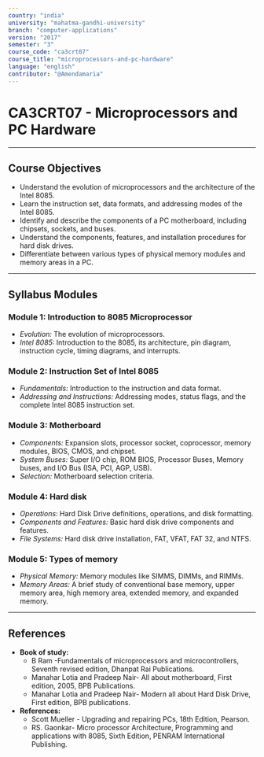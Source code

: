 ```yaml
---
country: "india"
university: "mahatma-gandhi-university"
branch: "computer-applications"
version: "2017"
semester: "3"
course_code: "ca3crt07"
course_title: "microprocessors-and-pc-hardware"
language: "english"
contributor: "@Amendamaria"
---
```

# CA3CRT07 - Microprocessors and PC Hardware

---
## Course Objectives

* Understand the evolution of microprocessors and the architecture of the Intel 8085.
* Learn the instruction set, data formats, and addressing modes of the Intel 8085.
* Identify and describe the components of a PC motherboard, including chipsets, sockets, and buses.
* Understand the components, features, and installation procedures for hard disk drives.
* Differentiate between various types of physical memory modules and memory areas in a PC.

---
## Syllabus Modules

### Module 1: Introduction to 8085 Microprocessor
* *Evolution:* The evolution of microprocessors.
* *Intel 8085:* Introduction to the 8085, its architecture, pin diagram, instruction cycle, timing diagrams, and interrupts.

### Module 2: Instruction Set of Intel 8085
* *Fundamentals:* Introduction to the instruction and data format.
* *Addressing and Instructions:* Addressing modes, status flags, and the complete Intel 8085 instruction set.

### Module 3: Motherboard
* *Components:* Expansion slots, processor socket, coprocessor, memory modules, BIOS, CMOS, and chipset.
* *System Buses:* Super I/O chip, ROM BIOS, Processor Buses, Memory buses, and I/O Bus (ISA, PCI, AGP, USB).
* *Selection:* Motherboard selection criteria.

### Module 4: Hard disk
* *Operations:* Hard Disk Drive definitions, operations, and disk formatting.
* *Components and Features:* Basic hard disk drive components and features.
* *File Systems:* Hard disk drive installation, FAT, VFAT, FAT 32, and NTFS.

### Module 5: Types of memory
* *Physical Memory:* Memory modules like SIMMS, DIMMs, and RIMMs.
* *Memory Areas:* A brief study of conventional base memory, upper memory area, high memory area, extended memory, and expanded memory.

---
## References
* **Book of study:**
    * B Ram -Fundamentals of microprocessors and microcontrollers, Seventh revised edition, Dhanpat Rai Publications.
    * Manahar Lotia and Pradeep Nair- All about motherboard, First edition, 2005, BPB Publications.
    * Manahar Lotia and Pradeep Nair- Modern all about Hard Disk Drive, First edition, BPB publications.
* **References:**
    * Scott Mueller - Upgrading and repairing PCs, 18th Edition, Pearson.
    * RS. Gaonkar- Micro processor Architecture, Programming and applications with 8085, Sixth Edition, PENRAM International Publishing.
